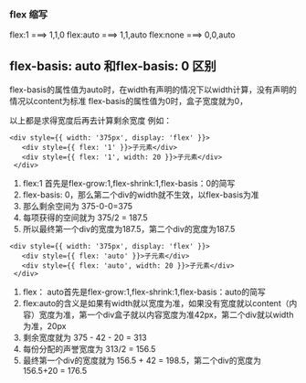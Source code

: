 ### flex 缩写
flex:1 ===> 1,1,0
flex:auto ===> 1,1,auto
flex:none ===> 0,0,auto

## flex-basis: auto 和flex-basis: 0 区别
flex-basis的属性值为auto时，在width有声明的情况下以width计算，没有声明的情况以content为标准
flex-basis的属性值为0时，盒子宽度就为0，

以上都是求得宽度后再去计算剩余宽度
例如：
```
<div style={{ width: '375px', display: 'flex' }}>
   <div style={{ flex: '1' }}>子元素</div>
   <div style={{ flex: '1', width: 20 }}>子元素</div>
 </div>
```

1. flex:1 首先是flex-grow:1,flex-shrink:1,flex-basis：0的简写
2. flex-basis: 0，那么第二个div的width就不生效，以flex-basis为准
3. 那么剩余空间为 375-0-0=375
4. 每项获得的空间就为 375/2 = 187.5
5. 所以最终第一个div的宽度为187.5，第二个div的宽度为187.5

```
<div style={{ width: '375px', display: 'flex' }}>
   <div style={{ flex: 'auto' }}>子元素</div>
   <div style={{ flex: 'auto', width: 20 }}>子元素</div>
 </div>
```

1. flex： auto首先是flex-grow:1,flex-shrink:1,flex-basis：auto的简写
2. flex:auto的含义是如果有width就以宽度为准，如果没有宽度就以content（内容）宽度为准，第一个div盒子就以内容宽度为准42px，第二个div就以width为准，20px
3. 剩余宽度就为 375 - 42 - 20 = 313
4. 每份分配的声誉宽度为 313/2 = 156.5
5. 最终第一个div的宽度就为 156.5 + 42 = 198.5，第二个div的宽度为 156.5+20 = 176.5

